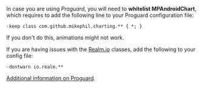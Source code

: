 
In case you are using _Proguard_, you will need to **whitelist MPAndroidChart**, which requires to add the following line to your Proguard configuration file:

```
-keep class com.github.mikephil.charting.** { *; }
```
If you don't do this, animations might not work.

If you are having issues with the [Realm.io](http://realm.io) classes, add the following to your config file:

```
-dontwarn io.realm.**
```

[Additional information on Proguard](http://developer.android.com/tools/help/proguard.html).